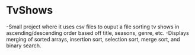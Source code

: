 # TvShows

-Small project where it uses csv files to ouput a file sorting tv shows in ascending/descending order based off title, seasons, genre, etc.
-Displays merging of sorted arrays, insertion sort, selection sort, merge sort, and binary search.
